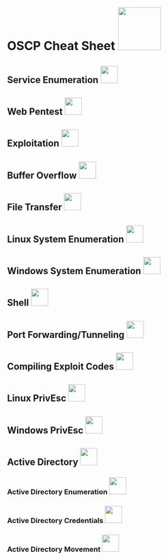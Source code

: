 # OSCP Cheat Sheet <img src="https://media.giphy.com/media/M9gbBd9nbDrOTu1Mqx/giphy.gif" width="100"/>

## Service Enumeration <img src="" width="40" height="40" />

## Web Pentest <img src="" width="40" height="40" />

## Exploitation <img src="https://cdn-icons-png.flaticon.com/512/2147/2147286.png" width="40" height="40" /> 

## Buffer Overflow <img src="https://w7.pngwing.com/pngs/331/576/png-transparent-computer-icons-stack-overflow-encapsulated-postscript-stacking-angle-text-stack-thumbnail.png" width="40" height="40" />

## File Transfer <img src="https://cdn-icons-png.flaticon.com/512/1037/1037316.png" width="40" height="40" />

## Linux System Enumeration <img src="https://cdn-icons-png.flaticon.com/512/546/546049.png" width="40" height="40" />

## Windows System Enumeration <img src="https://cdn-icons-png.flaticon.com/512/232/232411.png" width="40" height="40" />

## Shell <img src="" width="40" height="40" />

## Port Forwarding/Tunneling <img src="" width="40" height="40" />

## Compiling Exploit Codes <img src="" width="40" height="40" />

## Linux PrivEsc <img src="" width="40" height="40" />

## Windows PrivEsc <img src="" width="40" height="40" />

## Active Directory <img src="" width="40" height="40" />

### Active Directory Enumeration <img src="" width="40" height="40" />

### Active Directory Credentials <img src="" width="40" height="40" />

### Active Directory Movement <img src="" width="40" height="40" />


